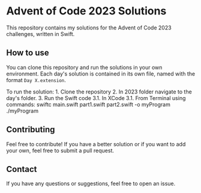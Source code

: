 
# Advent of Code 2023 Solutions

This repository contains my solutions for the Advent of Code 2023 challenges, written in Swift.


## How to use

You can clone this repository and run the solutions in your own environment. Each day's solution is contained in its own file, named with the format `Day X.extension`.

To run the solution: 
    1. Clone the repository
    2. In 2023 folder navigate to the day's folder.
    3. Run the Swift code
        3.1. In XCode
        3.1. From Terminal using commands: 
            swiftc main.swift part1.swift part2.swift -o myProgram
            ./myProgram

## Contributing

Feel free to contribute! If you have a better solution or if you want to add your own, feel free to submit a pull request.

## Contact

If you have any questions or suggestions, feel free to open an issue.
